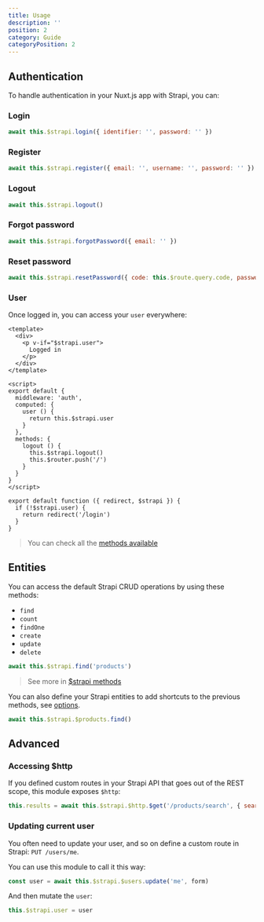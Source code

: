 ```yaml
---
title: Usage
description: ''
position: 2
category: Guide
categoryPosition: 2
---
```


## Authentication

To handle authentication in your Nuxt.js app with Strapi, you can:

### Login

```js
await this.$strapi.login({ identifier: '', password: '' })
```

### Register

```js
await this.$strapi.register({ email: '', username: '', password: '' })
```

### Logout

```js
await this.$strapi.logout()
```

### Forgot password

```js
await this.$strapi.forgotPassword({ email: '' })
```

### Reset password

```js
await this.$strapi.resetPassword({ code: this.$route.query.code, password: '', passwordConfirmation: '' })
```

### User

Once logged in, you can access your `user` everywhere:

```vue{}[components/navbar.vue]
<template>
  <div>
    <p v-if="$strapi.user">
      Logged in
    </p>
  </div>
</template>

<script>
export default {
  middleware: 'auth',
  computed: {
    user () {
      return this.$strapi.user
    }
  },
  methods: {
    logout () {
      this.$strapi.logout()
      this.$router.push('/')
    }
  }
}
</script>
```

```js{}[middleware/auth.js]
export default function ({ redirect, $strapi }) {
  if (!$strapi.user) {
    return redirect('/login')
  }
}
```

> You can check all the [methods available](/strapi#methods)

## Entities

You can access the default Strapi CRUD operations by using these methods:

- `find`
- `count`
- `findOne`
- `create`
- `update`
- `delete`

```js
await this.$strapi.find('products')
```

> See more in [$strapi methods](/strapi#methods)

You can also define your Strapi entities to add shortcuts to the previous methods, see [options](/options#entities).

```js
await this.$strapi.$products.find()
```

## Advanced

### Accessing $http

If you defined custom routes in your Strapi API that goes out of the REST scope, this module exposes `$http`:

```js
this.results = await this.$strapi.$http.$get('/products/search', { searchParams: { _q: 't-shirt' } })
```

### Updating current user

<alert type="info">

You often need to update your user, and so on define a custom route in Strapi: `PUT /users/me`.

</alert>

You can use this module to call it this way:

```js
const user = await this.$strapi.$users.update('me', form)
```

And then mutate the `user`:

```js
this.$strapi.user = user
```
